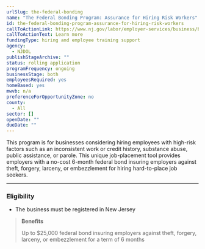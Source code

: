 ```yaml
---
urlSlug: the-federal-bonding
name: "The Federal Bonding Program: Assurance for Hiring Risk Workers"
id: the-federal-bonding-program-assurance-for-hiring-risk-workers
callToActionLink: https://www.nj.gov/labor/employer-services/business/businessprograms.shtml?open=specialty
callToActionText: Learn more
fundingType: hiring and employee training support
agency:
  - NJDOL
publishStageArchive: ""
status: rolling application
programFrequency: ongoing
businessStage: both
employeesRequired: yes
homeBased: yes
mwvb: n/a
preferenceForOpportunityZone: no
county:
  - All
sector: []
openDate: ""
dueDate: ""
---
```


This program is for businesses considering hiring employees with high-risk factors such as an inconsistent work or credit history, substance abuse, public assistance, or parole. This unique job-placement tool provides employers with a no-cost 6-month federal bond insuring employers against theft, forgery, larceny, or embezzlement for hiring hard-to-place job seekers.

---

### Eligibility

- The business must be registered in New Jersey

> **Benefits**
>
> Up to $25,000 federal bond insuring employers against theft, forgery, larceny, or embezzlement for a term of 6 months
